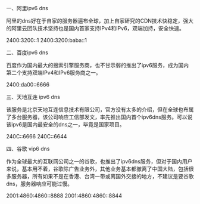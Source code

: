 一、阿里ipv6 dns



阿里的dns好在于自家的服务器遍布全球，加上自家研究的CDN技术快稳定，强大的阿里云团队技术坚持也是国内首家支持IPv4和IPv6，双端加持，安全快速。

2400:3200::1 2400:3200:baba::1



二、百度ipv6 dns



百度作为国内最大的搜索引擎服务商，也不甘示弱的推出了ipv6服务，成为国内第二个支持双端IPv4和IPv6服务商之一。

2400:da00::6666



三、天地互连 ipv6 dns



该服务是北京天地互连信息技术有限公司，官方没有太多的介绍，但在全球也布属了多台服务器，该公司响应工信部发文，率先推出国内首个ipv6dns服务。可以说该ipv6是国内最安全的dns之一，毕竟是国家项目。



240C::6666 240C::6644



四、谷歌 vip6 dns

作为全球最大的互联网公司之一的谷歌，也推出了ipv6dns服务，但对于国内用户来说，基本用不着，谷歌除广告业务外，其他业务基本都撤离了中国大陆，包括很多服务器，所有如果不是在香港、台湾一带或离国外交接的地方，不建议是要谷歌dns，服务器响应可能过慢。

2001:4860:4860::8888 2001:4860:4860::8844
